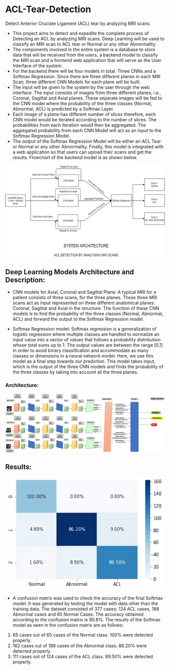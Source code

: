 # ACL-Tear-Detection
Detect Anterior Cruciate Ligament (ACL) tear by analyzing MRI scans.

* This project aims to detect and expedite the complete process of Detecting an ACL by analyzing MRI scans. Deep Learning will be used to classify an MRI scan to ACL tear or Normal or any other Abnormality. 
* The components involved in the entire system is a database to store data that will be received from the users, a backend model to classify the MRI scan and a frontend web application that will serve as the User Interface of the system. 
* For the backend there will be four models in total. Three CNNs and a Softmax Regression. Since there are three different planes in each MRI Scan, three different CNN Models for each plane will be built. 
* The input will be given to the system by the user through the web interface. The input consists of images from three different planes, i.e., Coronal, Sagittal and Axial planes. These separate images will be fed to the CNN model where the probability of the three classes (Normal, Abnormal, ACL) is predicted
by a Softmax Layer. 
* Each image of a plane has different number of slices therefore, each CNN model would be iterated according to the number of slices. The probabilities from each iteration would then be aggregated. The aggregated probability from each CNN Model will act as an input to the Softmax Regression Model. 
* The output of the Softmax Regression Model will be either an ACL Tear or Normal or any other Abnormality. Finally, this model is integrated with a web application so that users can upload their scans and get the results. Flowchart of the backend model is as shown below.

![alt text](https://github.com/JoelKShaju/ACL-Tear-Detection/blob/main/images/system_architecture.png)

## Deep Learning Models Architecture and Description:
* CNN models for Axial, Coronal and Sagittal Plane: A typical MRI for a patient consists of three scans, for the three planes. These three MRI scans act as input represented on three different anatomical planes: Coronal, Sagittal and Axial in the structure. The function of these CNN models is to find the probability of the three classes (Normal, Abnormal, ACL) and forward the output to the Softmax Regression model.

* Softmax Regression model: Softmax regression is a generalization of logistic regression where multiple classes are handled to normalize an input value into a vector of values that follows a probability distribution whose total sums up to 1. The output values are between the range [0,1] in order to avoid binary classification and accommodate as many classes or dimensions in a neural network model. Here, we use this model as a final step towards our prediction. This model takes input, which is the output of the three CNN models and finds the probability of the three classes by taking into account all the three planes.

### Architecture:

![alt text](https://github.com/JoelKShaju/ACL-Tear-Detection/blob/main/images/final_architecture.png)

## Results:

![alt text](https://github.com/JoelKShaju/ACL-Tear-Detection/blob/main/images/confusion_matrix.jpg)

* A confusion matrix was used to check the accuracy of the final Softmax model. It was generated by testing the model with data other than the training data. The dataset consisted of 377 cases; 124 ACL cases, 188 Abnormal cases and 65 Normal Cases. The accuracy obtained according to the confusion matrix is 90.8%. The results of the Softmax model as seen in the confusion matrix are as follows:
1. 65 cases out of 65 cases of the Normal class. 100% were detected properly.
2. 162 cases out of 188 cases of the Abnormal class. 86.20% were detected 
properly.
3. 111 cases out of 124 cases of the ACL class. 89.50% were detected properly.
